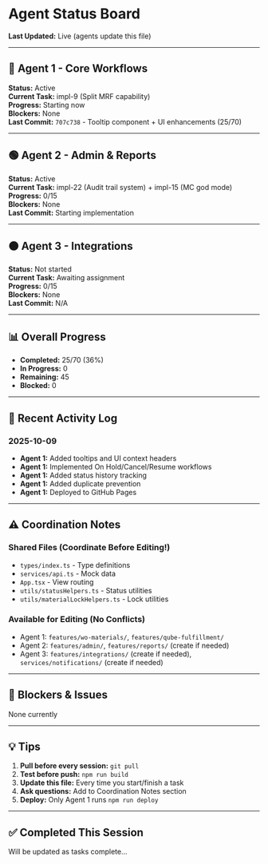 # Agent Status Board

**Last Updated:** Live (agents update this file)

---

## 🔵 Agent 1 - Core Workflows
**Status:** Active  
**Current Task:** impl-9 (Split MRF capability)  
**Progress:** Starting now  
**Blockers:** None  
**Last Commit:** `707c738` - Tooltip component + UI enhancements (25/70)

---

## 🟢 Agent 2 - Admin & Reports
**Status:** Active  
**Current Task:** impl-22 (Audit trail system) + impl-15 (MC god mode)  
**Progress:** 0/15  
**Blockers:** None  
**Last Commit:** Starting implementation

---

## 🟠 Agent 3 - Integrations
**Status:** Not started  
**Current Task:** Awaiting assignment  
**Progress:** 0/15  
**Blockers:** None  
**Last Commit:** N/A

---

## 📊 Overall Progress
- **Completed:** 25/70 (36%)
- **In Progress:** 0
- **Remaining:** 45
- **Blocked:** 0

---

## 🔄 Recent Activity Log

### 2025-10-09
- **Agent 1:** Added tooltips and UI context headers
- **Agent 1:** Implemented On Hold/Cancel/Resume workflows
- **Agent 1:** Added status history tracking
- **Agent 1:** Added duplicate prevention
- **Agent 1:** Deployed to GitHub Pages

---

## ⚠️ Coordination Notes

### Shared Files (Coordinate Before Editing!)
- `types/index.ts` - Type definitions
- `services/api.ts` - Mock data
- `App.tsx` - View routing
- `utils/statusHelpers.ts` - Status utilities
- `utils/materialLockHelpers.ts` - Lock utilities

### Available for Editing (No Conflicts)
- Agent 1: `features/wo-materials/`, `features/qube-fulfillment/`
- Agent 2: `features/admin/`, `features/reports/` (create if needed)
- Agent 3: `features/integrations/` (create if needed), `services/notifications/` (create if needed)

---

## 🚨 Blockers & Issues

None currently

---

## 💡 Tips

1. **Pull before every session:** `git pull`
2. **Test before push:** `npm run build`
3. **Update this file:** Every time you start/finish a task
4. **Ask questions:** Add to Coordination Notes section
5. **Deploy:** Only Agent 1 runs `npm run deploy`

---

## ✅ Completed This Session

Will be updated as tasks complete...

